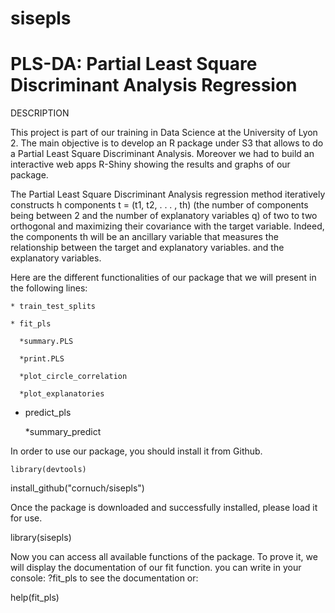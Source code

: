 # sisepls

# PLS-DA: Partial Least Square Discriminant Analysis Regression

DESCRIPTION

This project is part of our training in Data Science at the University of Lyon 2. The main objective is to develop an R package under S3 that allows to do a Partial Least Square Discriminant Analysis. Moreover we had to build an interactive web apps R-Shiny showing the results and graphs of our package.

The Partial Least Square Discriminant Analysis regression method iteratively constructs h components t = (t1, t2, . . . , th) (the number of components being between 2 and the number of explanatory variables q) of two to two orthogonal and maximizing their covariance with the target variable. Indeed, the components th will be an ancillary variable that measures the relationship between the target and explanatory variables.
and the explanatory variables.

Here are the different functionalities of our package that we will present in the following lines:
  
    * train_test_splits
    
    * fit_pls
    
      *summary.PLS
      
      *print.PLS
      
      *plot_circle_correlation
      
      *plot_explanatories
      
   * predict_pls

      *summary_predict

In order to use our package, you should install it from Github.

```
library(devtools)
```

install_github("cornuch/sisepls")

Once the package is downloaded and successfully installed, please load it for use.

library(sisepls)

Now you can access all available functions of the package. To prove it, we will display the documentation of our fit function. you can write in your console: ?fit_pls to see the documentation or:

help(fit_pls)
